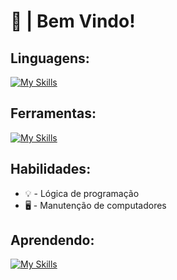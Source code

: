 # 👋 | Bem Vindo!

##  Linguagens:
[![My Skills](https://skillicons.dev/icons?i=c,java,python)](https://skillicons.dev)
## Ferramentas:
[![My Skills](https://skillicons.dev/icons?i=vscode,replit,github,git)](https://skillicons.dev)

## Habilidades:

* 💡 - Lógica de programação
* 🖥 - Manutenção de computadores

## Aprendendo:

[![My Skills](https://skillicons.dev/icons?i=django,dart,flutter,mysql)](https://skillicons.dev)
